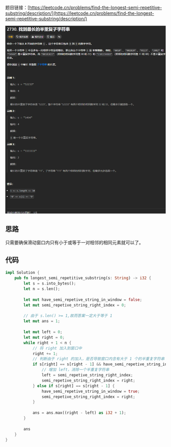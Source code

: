 题目链接：[https://leetcode.cn/problems/find-the-longest-semi-repetitive-substring/description/](https://leetcode.cn/problems/find-the-longest-semi-repetitive-substring/description/)

![](../../../../images/2024/1732426007695-ac4ef443-e3e7-4912-b530-c65d28c53cac.png)

## 思路
只需要确保滑动窗口内只有小于或等于一对相邻的相同元素就可以了。

## 代码
```rust
impl Solution {
    pub fn longest_semi_repetitive_substring(s: String) -> i32 {
        let s = s.into_bytes();
        let n = s.len();

        let mut have_semi_repetive_string_in_window = false;
        let mut semi_repetive_string_right_index = 0;

        // 由于 s.len() >= 1,故而答案一定大于等于 1
        let mut ans = 1;

        let mut left = 0;
        let mut right = 0;
        while right + 1 < n {
            // 将 right 加入到窗口中
            right += 1;
            // 判断由于 right 的加入，是否导致窗口内含有大于 1 个的半重复字符串
            if s[right] == s[right - 1] && have_semi_repetive_string_in_window {
                // 增加 left，消除一个半重复字符串
                left = semi_repetive_string_right_index;
                semi_repetive_string_right_index = right;
            } else if s[right] == s[right - 1] {
                have_semi_repetive_string_in_window = true;
                semi_repetive_string_right_index = right;
            }

            ans = ans.max((right - left) as i32 + 1);
        }

        ans
    }
}
```

